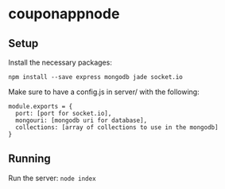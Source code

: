 # couponappnode

## Setup

Install the necessary packages:

`npm install --save express mongodb jade socket.io`


Make sure to have a config.js in server/ with the following:

```
module.exports = {
  port: [port for socket.io],
  mongouri: [mongodb uri for database],
  collections: [array of collections to use in the mongodb]
}
```

## Running

Run the server: `node index`